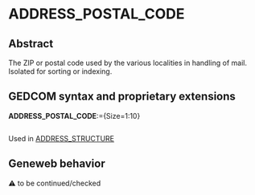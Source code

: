 ﻿# ADDRESS_POSTAL_CODE
## Abstract
The ZIP or postal code used by the various localities in handling of mail.  Isolated for sorting or indexing.


## GEDCOM syntax and proprietary extensions

**ADDRESS_POSTAL_CODE**:={Size=1:10}
<pre>
</pre>
Used in <a href=Ged.ADDRESS_STRUCTURE.md>ADDRESS_STRUCTURE</a><br />


## Geneweb behavior



:warning: to be continued/checked

